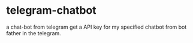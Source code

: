 # telegram-chatbot
a chat-bot from telegram get a API key for my specified chatbot from bot father in the telegram. 
